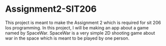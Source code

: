 # Assignment2-SIT206
This project is meant to make the Assignment 2 which is required for sit 206 Ios programming. In this project, I will be making an app about a game named by SpaceWar. 
  SpaceWar is a very simple 2D shooting game about war in the space which is meant to be played by one person.
